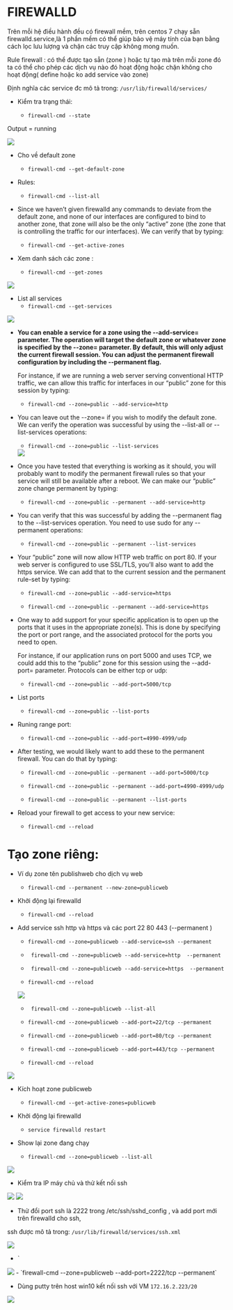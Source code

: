 # FIREWALLD

Trên mỗi hệ điều hành đều có firewall mềm, trên centos 7 chạy sẵn firewalld.service,là 1 phần mềm có thể giúp bảo vệ máy tính của bạn bằng cách lọc lưu lượng và chặn các truy cập không mong muốn.

Rule firewall : có thể được tạo sẵn (zone ) hoặc tự tạo mà trên mỗi zone đó ta có thể cho phép các dịch vụ nào đó hoạt động hoặc chặn không cho hoạt động( define hoặc ko add service vào zone)

Định nghĩa các service  đc mô tả trong: `/usr/lib/firewalld/services/`


- Kiểm tra trạng thái:

  - `firewall-cmd --state`

Output = running

<img src="imgservices/26.png">

- Cho về default zone 

  - `firewall-cmd --get-default-zone`

- Rules:

  - `firewall-cmd --list-all`

- Since we haven’t given firewalld any commands to deviate from the default zone, and none of our interfaces are configured to bind to another zone, that zone will also be the only “active” zone (the zone that is controlling the traffic for our interfaces). We can verify that by typing:

  - `firewall-cmd --get-active-zones`

- Xem danh sách các zone :

  - `firewall-cmd --get-zones`

<img src="imgservices/1.png">

- List all services
  - `firewall-cmd --get-services`

<img src="imgservices/2.png">

- **You can enable a service for a zone using the --add-service= parameter. The operation will target the default zone or whatever zone is specified by the --zone= parameter. By default, this will only adjust the current firewall session. You can adjust the permanent firewall configuration by including the --permanent flag.**



  For instance, if we are running a web server serving conventional HTTP traffic, we can allow this traffic for interfaces in our “public” zone for this session by typing:

  - `firewall-cmd --zone=public --add-service=http`
- You can leave out the --zone= if you wish to modify the default zone. We can verify the operation was successful by using the --list-all or --list-services operations:

  - `firewall-cmd --zone=public --list-services`

  <img src="imgservices/3.png">

- Once you have tested that everything is working as it should, you will probably want to modify the permanent firewall rules so that your service will still be available after a reboot. We can make our “public” zone change permanent by typing:  
  - `firewall-cmd --zone=public --permanent --add-service=http`

- You can verify that this was successful by adding the --permanent flag to the --list-services operation. You need to use sudo for any --permanent operations:  

  - `firewall-cmd --zone=public --permanent --list-services`

- Your “public” zone will now allow HTTP web traffic on port 80. If your web server is configured to use SSL/TLS, you’ll also want to add the https service. We can add that to the current session and the permanent rule-set by typing:

  - `firewall-cmd --zone=public --add-service=https`

  - `firewall-cmd --zone=public --permanent --add-service=https`

- One way to add support for your specific application is to open up the ports that it uses in the appropriate zone(s). This is done by specifying the port or port range, and the associated protocol for the ports you need to open.

  For instance, if our application runs on port 5000 and uses TCP, we could add this to the “public” zone for this session using the --add-port= parameter. Protocols can be either tcp or udp:

  - `firewall-cmd --zone=public --add-port=5000/tcp`

- List ports   

  - `firewall-cmd --zone=public --list-ports`

- Runing range port:

  - `firewall-cmd --zone=public --add-port=4990-4999/udp`  

- After testing, we would likely want to add these to the permanent firewall. You can do that by typing:

  - `firewall-cmd --zone=public --permanent --add-port=5000/tcp`

  - `firewall-cmd --zone=public --permanent --add-port=4990-4999/udp`

  - `firewall-cmd --zone=public --permanent --list-ports`

- Reload your firewall to get access to your new service:

  - `firewall-cmd --reload`

# Tạo zone riêng:

- Ví dụ zone tên publishweb cho dịch vụ web

  - `firewall-cmd --permanent --new-zone=publicweb`

- Khởi động lại firewalld
 
  - `firewall-cmd --reload`
  


- Add service ssh http và https  và các port 22 80 443 (--permanent )

  - `firewall-cmd --zone=publicweb --add-service=ssh --permanent`

  - ` firewall-cmd --zone=publicweb --add-service=http  --permanent`

  - ` firewall-cmd --zone=publicweb --add-service=https  --permanent`

  - `firewall-cmd --reload`

  <img src="imgservices/9.png">

  - ` firewall-cmd --zone=publicweb --list-all`

  - `firewall-cmd --zone=publicweb --add-port=22/tcp --permanent`
  - `firewall-cmd --zone=publicweb --add-port=80/tcp --permanent`
  - `firewall-cmd --zone=publicweb --add-port=443/tcp --permanent`
  - `firewall-cmd --reload`

<img src="imgservices/8.png">


- Kích hoạt zone publicweb

  - `firewall-cmd --get-active-zones=publicweb`

- Khởi động lại firewalld

  - `service firewalld restart`

- Show lại zone đang chạy

  - `firewall-cmd --zone=publicweb --list-all`

<img src="imgservices/10.png">

- Kiểm tra IP máy chủ và thử kết nối ssh

<img src="imgservices/7.png"> 

<img src="imgservices/11.png">


- Thử đổi port ssh là 2222 trong /etc/ssh/sshd_config , và add port mới trên firewalld cho ssh, 

ssh được mô tả trong: `/usr/lib/firewalld/services/ssh.xml`

<img src="imgservices/12.png">

- `
<img src="imgservices/27.png">
- `firewall-cmd --zone=publicweb --add-port=2222/tcp --permanent`

- Dùng putty trên host win10 kết nối ssh với VM `172.16.2.223/20`




<img src="imgservices/16.png">

